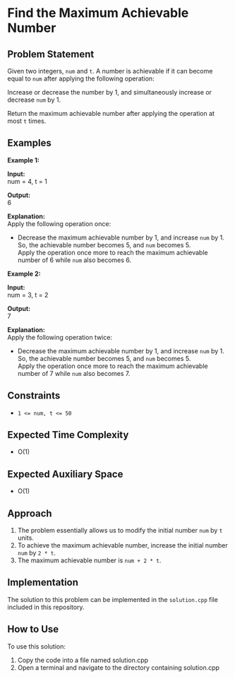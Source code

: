 # Find the Maximum Achievable Number

## Problem Statement

Given two integers, `num` and `t`. A number is achievable if it can become equal to `num` after applying the following operation:

Increase or decrease the number by 1, and simultaneously increase or decrease `num` by 1.

Return the maximum achievable number after applying the operation at most `t` times.

## Examples

**Example 1:**

**Input:**  
num = 4, t = 1

**Output:**  
6

**Explanation:**  
Apply the following operation once:  
- Decrease the maximum achievable number by 1, and increase `num` by 1.  
So, the achievable number becomes 5, and `num` becomes 5.  
Apply the operation once more to reach the maximum achievable number of 6 while `num` also becomes 6.

**Example 2:**

**Input:**  
num = 3, t = 2

**Output:**  
7

**Explanation:**  
Apply the following operation twice:  
- Decrease the maximum achievable number by 1, and increase `num` by 1.  
So, the achievable number becomes 5, and `num` becomes 5.  
Apply the operation once more to reach the maximum achievable number of 7 while `num` also becomes 7.

## Constraints

- `1 <= num, t <= 50`

## Expected Time Complexity

- O(1)

## Expected Auxiliary Space

- O(1)

## Approach

1. The problem essentially allows us to modify the initial number `num` by `t` units.
2. To achieve the maximum achievable number, increase the initial number `num` by `2 * t`.
3. The maximum achievable number is `num + 2 * t`.

## Implementation

The solution to this problem can be implemented in the `solution.cpp` file included in this repository.


## How to Use
To use this solution:

1. Copy the code into a file named solution.cpp
2. Open a terminal and navigate to the directory containing solution.cpp